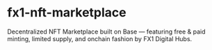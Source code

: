 # fx1-nft-marketplace
Decentralized NFT Marketplace built on Base — featuring free &amp; paid minting, limited supply, and onchain fashion by FX1 Digital Hubs.
